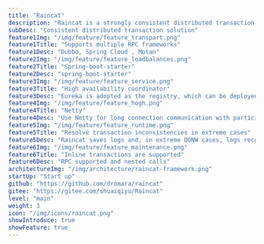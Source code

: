 ```yaml
---
title: "Raincat"
description: "Raincat is a strongly consistent distributed transaction framework based on a two-phase commit + local transaction compensation mechanism."
subDesc: "Consistent distributed transaction solution"
feature1Img: "/img/feature/feature_transpart.png"
feature1Title: "Supports multiple RPC frameworks"
feature1Desc: "Dubbo, Spring Cloud , Motan"
feature2Img: "/img/feature/feature_loadbalances.png"
feature2Title: "Spring-boot-starter"
feature2Desc: "spring-boot-starter"
feature3Img: "/img/feature/feature_service.png"
feature3Title: "High availability coordinator"
feature3Desc: "Eureka is adopted as the registry, which can be deployed in clusters to achieve high availability of services. Redis cluster is adopted to distributed storage of transaction data.."
feature4Img: "/img/feature/feature_hogh.png"
feature4Title: "Netty"
feature4Desc: "Use Netty for long connection communication with participants and initiators"
feature5Img: "/img/feature/feature_runtime.png"
feature5Title: "Resolve transaction inconsistencies in extreme cases"
feature5Desc: "Raincat saves logs and, in extreme DONW cases, logs recovery."
feature6Img: "/img/feature/feature_maintenance.png"
feature6Title: "Inline transactions are supported"
feature6Desc: "RPC supported and nested calls"
architectureImg: "/img/architecture/raincat-framework.png"
startUp: "Start up"
github: "https://github.com/dromara/raincat"
gitee: "https://gitee.com/shuaiqiyu/Raincat"
level: "main"
weight: 3
icon: "/img/icons/raincat.png"
showIntroduce: true
showFeature: true
---
```


